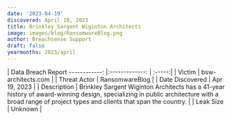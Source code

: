 ```yaml
---
date: '2023-04-19'
discovered: April 19, 2023
title: Brinkley Sargent Wiginton Architects
image: images/blog/RansomwareBlog.png
author: Breachsense Support
draft: false
yearmonths: 2023/april
---
```



| Data Breach Report
------------:     |:-------------:    | :-----:|
| Victim      | bsw-architects.com      | 
| Threat Actor      | RansomwareBlog      | 
| Date Discovered      | Apr 19, 2023      | 
| Description      | Brinkley Sargent Wiginton Architects has a 41-year history of award-winning design, specializing in public architecture with a broad range of project types and clients that span the country.      | 
| Leak Size      | Unknown      | 

